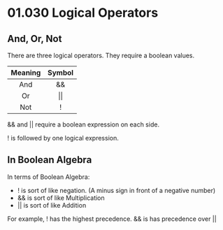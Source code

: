 # 01.030 Logical Operators

## And, Or, Not

There are three logical operators.  They require a boolean values.

Meaning|Symbol
:---:|:---:
And|&&
Or|\|\|
Not|!

&& and || require a boolean expression on each side.

! is followed by one logical expression.

## In Boolean Algebra

In terms of Boolean Algebra:

* ! is sort of like negation.  (A minus sign in front of a negative number)
* && is sort of like Multiplication
* || is sort of like Addition

For example, ! has the highest precedence.  && is has precedence over ||

